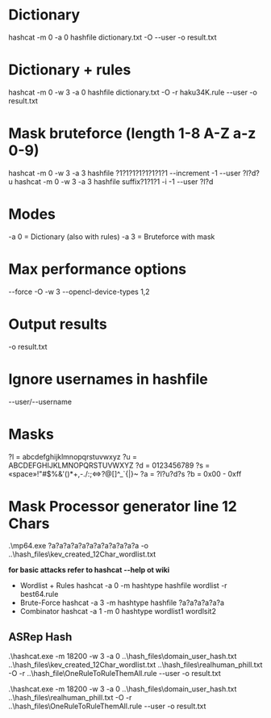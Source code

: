 # Dictionary
hashcat -m 0 -a 0 hashfile dictionary.txt -O --user -o result.txt

# Dictionary + rules
hashcat -m 0 -w 3 -a 0 hashfile dictionary.txt -O -r haku34K.rule --user -o result.txt

# Mask bruteforce (length 1-8 A-Z a-z 0-9)
hashcat -m 0 -w 3 -a 3 hashfile ?1?1?1?1?1?1?1?1 --increment -1 --user ?l?d?u
hashcat -m 0 -w 3 -a 3 hashfile suffix?1?1?1 -i -1 --user ?l?d

# Modes
-a 0 = Dictionary (also with rules)
-a 3 = Bruteforce with mask 

# Max performance options
--force -O -w 3 --opencl-device-types 1,2

# Output results
-o result.txt

# Ignore usernames in hashfile
--user/--username

# Masks
?l = abcdefghijklmnopqrstuvwxyz
?u = ABCDEFGHIJKLMNOPQRSTUVWXYZ
?d = 0123456789
?s = «space»!"#$%&'()*+,-./:;<=>?@[\]^_`{|}~
?a = ?l?u?d?s
?b = 0x00 - 0xff

# Mask Processor generator line 12 Chars
.\mp64.exe ?a?a?a?a?a?a?a?a?a?a?a?a -o ..\hash_files\kev_created_12Char_wordlist.txt

**for basic attacks refer to hashcat --help ot wiki**

  - Wordlist + Rules hashcat -a 0 -m hashtype hashfile wordlist -r best64.rule
  - Brute-Force hashcat -a 3 -m hashtype hashfile ?a?a?a?a?a?a
  - Combinator hashcat -a 1 -m 0 hashtype wordlist1 wordlsit2

## ASRep Hash
.\hashcat.exe -m 18200 -w 3 -a 0 ..\hash_files\domain_user_hash.txt ..\hash_files\kev_created_12Char_wordlist.txt ..\hash_files\realhuman_phill.txt -O -r ..\hash_file\OneRuleToRuleThemAll.rule --user -o result.txt

.\hashcat.exe -m 18200 -w 3 -a 0 ..\hash_files\domain_user_hash.txt ..\hash_files\realhuman_phill.txt -O -r ..\hash_files\OneRuleToRuleThemAll.rule --user -o result.txt